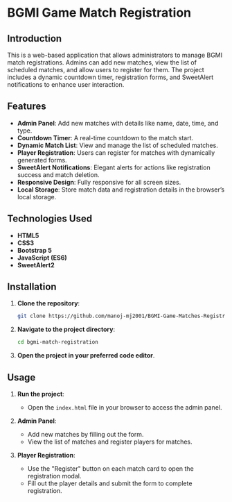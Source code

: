 # BGMI Game Match Registration

## Introduction

This is a web-based application that allows administrators to manage BGMI match registrations. Admins can add new matches, view the list of scheduled matches, and allow users to register for them. The project includes a dynamic countdown timer, registration forms, and SweetAlert notifications to enhance user interaction.

## Features

- **Admin Panel**: Add new matches with details like name, date, time, and type.
- **Countdown Timer**: A real-time countdown to the match start.
- **Dynamic Match List**: View and manage the list of scheduled matches.
- **Player Registration**: Users can register for matches with dynamically generated forms.
- **SweetAlert Notifications**: Elegant alerts for actions like registration success and match deletion.
- **Responsive Design**: Fully responsive for all screen sizes.
- **Local Storage**: Store match data and registration details in the browser’s local storage.

## Technologies Used

- **HTML5**
- **CSS3**
- **Bootstrap 5**
- **JavaScript (ES6)**
- **SweetAlert2**

## Installation

1. **Clone the repository**:
   ```bash
   git clone https://github.com/manoj-mj2001/BGMI-Game-Matches-Registration.git
   ```
2. **Navigate to the project directory**:
   ```bash
   cd bgmi-match-registration
   ```
3. **Open the project in your preferred code editor**.

## Usage

1. **Run the project**:
   - Open the `index.html` file in your browser to access the admin panel.

2. **Admin Panel**:
   - Add new matches by filling out the form.
   - View the list of matches and register players for matches.

3. **Player Registration**:
   - Use the "Register" button on each match card to open the registration modal.
   - Fill out the player details and submit the form to complete registration.
